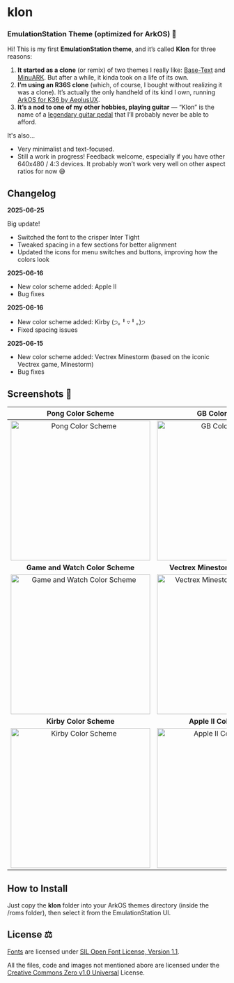 # klon
### EmulationStation Theme (optimized for ArkOS) 🎨

Hi! This is my first **EmulationStation theme**, and it’s called **Klon** for three reasons:

1. **It started as a clone** (or remix) of two themes I really like: [Base-Text](https://github.com/Jetup13/es-theme-base-text) and [MinuARK](https://github.com/Vidnez/es-theme-MinUArk). But after a while, it kinda took on a life of its own.
2. **I’m using an R36S clone** (which, of course, I bought without realizing it was a clone). It’s actually the only handheld of its kind I own, running [ArkOS for K36 by AeolusUX](https://github.com/AeolusUX/ArkOS-K36).
3. **It’s a nod to one of my other hobbies, playing guitar** — “Klon” is the name of a [legendary guitar pedal](https://reverb.com/brand/klon) that I’ll probably never be able to afford.

It's also...
* Very minimalist and text-focused.
* Still a work in progress! Feedback welcome, especially if you have other 640x480 / 4:3 devices. It probably won’t work very well on other aspect ratios for now 😅

## Changelog

**2025-06-25**

Big update!

* Switched the font to the crisper Inter Tight
* Tweaked spacing in a few sections for better alignment
* Updated the icons for menu switches and buttons, improving how the colors look

**2025-06-16**
* New color scheme added: Apple II
* Bug fixes

**2025-06-16**
* New color scheme added: Kirby (੭｡╹▿╹｡)੭
* Fixed spacing issues

**2025-06-15**
* New color scheme added: Vectrex Minestorm (based on the iconic Vectrex game, Minestorm)
* Bug fixes

## Screenshots 📸
| Pong Color Scheme | GB Color Scheme |
| :---: | :---: |
| <img src="https://github.com/user-attachments/assets/105498ab-9c5e-4e3a-809d-07d9fb28bdfb" width="320" title="Pong Color Scheme"> | <img src="https://github.com/user-attachments/assets/133282c6-fc78-4532-8b69-a8c50d902940" width="320" title="GB Color Scheme"> |
| **Game and Watch Color Scheme** | **Vectrex Minestorm Color Scheme** |
| <img src="https://github.com/user-attachments/assets/12c8d0d4-2b30-4d00-bdae-d4dcbbd50a9b" width="320" title="Game and Watch Color Scheme"> | <img src="https://github.com/user-attachments/assets/ce0af226-422f-4a65-9614-f827d3c060cc" width="320" title="Vectrex Minestorm Color Scheme"> |
| **Kirby Color Scheme** | **Apple II Color Scheme** |
| <img src="https://github.com/user-attachments/assets/5f9ce0b0-84ee-490a-8b4e-b39822842648" width="320" title="Kirby Color Scheme"> | <img src="https://github.com/user-attachments/assets/63add1fd-a95b-4de4-86f1-6f16a794978e" width="320" title="Apple II Color Scheme"> |

## How to Install

Just copy the **klon** folder into your ArkOS themes directory (inside the /roms folder), then select it from the EmulationStation UI.

## License ⚖️

[Fonts](./_art/fonts/) are licensed under [SIL Open Font License, Version 1.1](https://openfontlicense.org/open-font-license-official-text/).

All the files, code and images not mentioned abore are licensed under the [Creative Commons Zero v1.0 Universal](https://creativecommons.org/publicdomain/zero/1.0/deed.en) License.
